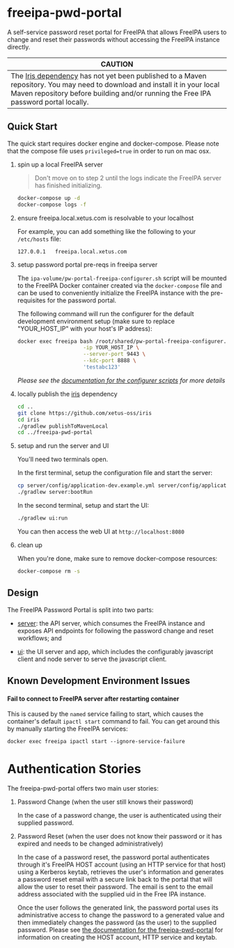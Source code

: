 # freeipa-pwd-portal

A self-service password reset portal for FreeIPA that allows FreeIPA users 
to change and reset their passwords without accessing the FreeIPA instance 
directly.

|CAUTION|
|--------|
|The [Iris dependency](https://github.com/xetus-oss/iris) has not yet been published to a Maven repository. You may need to download and install it in your local Maven repository before building and/or running the Free IPA password portal locally.|

## Quick Start

The quick start requires docker engine and docker-compose. Please note that
the compose file uses `privileged=true` in order to run on mac osx.

1. spin up a local FreeIPA server
   
   > Don't move on to step 2 until the logs indicate the FreeIPA 
     server has finished initializing.
   
   ```bash
   docker-compose up -d
   docker-compose logs -f
   ```

2. ensure freeipa.local.xetus.com is resolvable to your localhost

   For example, you can add something like the following to your 
   `/etc/hosts` file:

   ```
   127.0.0.1   freeipa.local.xetus.com
   ```

3. setup password portal pre-reqs in freeipa server

   The `ipa-volume/pw-portal-freeipa-configurer.sh` script will be mounted 
   to the FreeIPA Docker container created via the `docker-compose` file
   and can be used to conveniently initialize the FreeIPA instance with
   the pre-requisites for the password portal.
   
   The following command will run the configurer for the default 
   development environment setup (make sure to replace "YOUR_HOST_IP" 
   with your host's IP address):
   
   ```bash
   docker exec freeipa bash /root/shared/pw-portal-freeipa-configurer.sh \
                        -ip YOUR_HOST_IP \
                        --server-port 9443 \
                        --kdc-port 8888 \
                        'testabc123'
   ```
   _Please see the [documentation for the configurer scripts](server/ipa-volume)
   for more details_

4. locally publish the [iris](https://github.com/xetus-oss/iris) dependency
 
   ```bash
   cd ..
   git clone https://github.com/xetus-oss/iris
   cd iris
   ./gradlew publishToMavenLocal
   cd ../freeipa-pwd-portal
   ```

5. setup and run the server and UI

   You'll need two terminals open. 
   
   In the first terminal, setup the configuration file and start the server:
   
   ```bash
   cp server/config/application-dev.example.yml server/config/application-dev.yml
   ./gradlew server:bootRun
   ```
   
   In the second terminal, setup and start the UI:
   
   ```bash
   ./gradlew ui:run
   ```

   You can then access the web UI at `http://localhost:8080`

6. clean up

   When you're done, make sure to remove docker-compose resources:

   ```bash
   docker-compose rm -s
   ```
   
## Design

The FreeIPA Password Portal is split into two parts:

* [server](./server): the API server, which consumes the FreeIPA 
instance and exposes API endpoints for following the password change
and reset workflows; and

* [ui](./ui): the UI server and app, which includes the configurably 
javascript client and node server to serve the javascript client. 

## Known Development Environment Issues

#### Fail to connect to FreeIPA server after restarting container

This is caused by the `named` service failing to start, which causes the
container's default `ipactl start` command to fail. You can get around 
this by manually starting the FreeIPA services:

```
docker exec freeipa ipactl start --ignore-service-failure
```

# Authentication Stories

The freeipa-pwd-portal offers two main user stories:

1. Password Change (when the user still knows their password)

   In the case of a password change, the user is authenticated using 
   their supplied password.

2. Password Reset (when the user does not know their password or it has 
   expired and needs to be changed administratively)

   In the case of a password reset, the password portal authenticates 
   through it's FreeIPA HOST account (using an HTTP service for that 
   host) using a Kerberos keytab, retrieves the user's information and 
   generates a  password reset email with a secure link back to the 
   portal that will allow the user to reset their password. The email is 
   sent to the email address associated with the supplied uid in the Free 
   IPA instance. 

   Once the user follows the generated link, the password portal uses its 
   administrative access to change the password to a generated value and 
   then immediately changes the password (as the user) to the supplied 
   password. Please see [the documentation for the 
   freeipa-pwd-portal](https://github.com/xetus-oss/freeipa-pwd-portal) 
   for information on creating the HOST account, HTTP service and keytab.